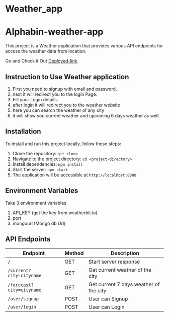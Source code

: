 # Weather_app
# Alphabin-weather-app

This project is a Weather application that provides various API endpoints for access the weather data from location.

Go and Check it Out [Deployed-link](https://weather-app-alphabin.netlify.app/).

## Instruction to Use Weather application

1. First you need to signup with email and password.
2. next it will redirect you to the login Page.
3. Fill your Login details.
4. after login it will redirect you to the weather website
5. here you can search the weather of any city
6. it will show you current weather and upcoming 6 days weather as well

## Installation

To install and run this project locally, follow these steps:

1. Clone the repository: `git clone `
2. Navigate to the project directory: `cd <project-directory>`
3. Install dependencies: `npm install`
4. Start the server: `npm start`
5. The application will be accessible at `http://localhost:8088`

## Environment Variables

Take 3  environment variables 
 1. API_KEY (get the key from weatherbit.io)
 2. port
 3. mongourl (Mongo db Url)

## API Endpoints

| Endpoint                    | Method | Description                               |
|-----------------------------|--------|-------------------------------------------|
| `/`                         | GET    | Start server response                     |
| `/current?city=cityname`    | GET    | Get current weather of the city           |
| `/forecast?city=cityname`   | GET    | Get current 7 days weather of the city    |
| `/user/signup`              | POST   | User can Signup                           |
| `/user/login`               | POST   | User can Login                            |
